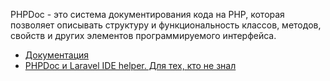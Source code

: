 PHPDoc - это система документирования кода на PHP, которая позволяет описывать структуру и функциональность классов, 
методов, свойств и других элементов программируемого интерфейса.

[//]: # "materials"

- [Документация](https://docs.phpdoc.org/3.0/)
- [PHPDoc и Laravel IDE helper. Для тех, кто не знал](https://youtu.be/Z5PVkRCu_Ww)

[//]: # "/materials"
